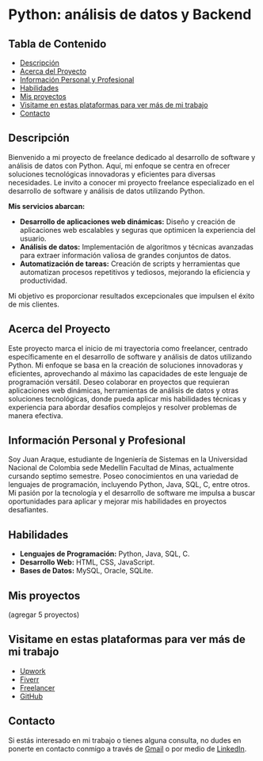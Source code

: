 # Python: análisis de datos y Backend

## Tabla de Contenido

- [Descripción](#Descripción)
- [Acerca del Proyecto](#Acerca-del-Proyecto)
- [Información Personal y Profesional](#Información-Personal-y-Profesional)
- [Habilidades](#Habilidades)
- [Mis proyectos](#Mis-proyectos)
- [Visitame en estas plataformas para ver más de mi trabajo ](#Visitame-en-estas-plataformas-para-ver-más-de-mi-trabajo)
- [Contacto](#Contacto)

## Descripción

Bienvenido a mi proyecto de freelance dedicado al desarrollo de software y análisis de datos con Python. Aquí, mi enfoque se centra en ofrecer soluciones tecnológicas innovadoras y eficientes para diversas necesidades. 
Le invito a conocer mi proyecto freelance especializado en el desarrollo de software y análisis de datos utilizando Python.

**Mis servicios abarcan:**

- **Desarrollo de aplicaciones web dinámicas:** Diseño y creación de aplicaciones web escalables y seguras que optimicen la experiencia del usuario.
- **Análisis de datos:** Implementación de algoritmos y técnicas avanzadas para extraer información valiosa de grandes conjuntos de datos.
- **Automatización de tareas:** Creación de scripts y herramientas que automatizan procesos repetitivos y tediosos, mejorando la eficiencia y productividad.

Mi objetivo es proporcionar resultados excepcionales que impulsen el éxito de mis clientes. 

## Acerca del Proyecto

Este proyecto marca el inicio de mi trayectoria como freelancer, centrado específicamente en el desarrollo de software y análisis de datos utilizando Python. Mi enfoque se basa en la creación de soluciones innovadoras y eficientes, aprovechando al máximo las capacidades de este lenguaje de programación versátil. Deseo colaborar en proyectos que requieran aplicaciones web dinámicas, herramientas de análisis de datos y otras soluciones tecnológicas, donde pueda aplicar mis habilidades técnicas y experiencia para abordar desafíos complejos y resolver problemas de manera efectiva.

## Información Personal y Profesional

Soy Juan Araque, estudiante de Ingeniería de Sistemas en la Universidad Nacional de Colombia sede Medellín Facultad de Minas, actualmente cursando septimo semestre. Poseo conocimientos en una variedad de lenguajes de programación, incluyendo Python, Java, SQL, C, entre otros. Mi pasión por la tecnología y el desarrollo de software me impulsa a buscar oportunidades para aplicar y mejorar mis habilidades en proyectos desafiantes.

## Habilidades

- **Lenguajes de Programación:** Python, Java, SQL, C.
- **Desarrollo Web:** HTML, CSS, JavaScript.
- **Bases de Datos:** MySQL, Oracle, SQLite.

## Mis proyectos

(agregar 5 proyectos)

## Visitame en estas plataformas para ver más de mi trabajo 

- [Upwork](https://www.upwork.com/workwith/juanjosee)
- [Fiverr](https://www.fiverr.com/juanjechav?public_mode=true)
- [Freelancer](https://www.freelancer.com/u/JuanJEchav?sb=t)
- [GitHub](https://github.com/JuanAraque11)

## Contacto

Si estás interesado en mi trabajo o tienes alguna consulta, no dudes en ponerte en contacto conmigo a través de [Gmail](mailto:jechavarriaa@unal.edu.co) o por medio de [LinkedIn](https://www.linkedin.com/in/juan-jose-echavarria-araque-a92286296?lipi=urn%3Ali%3Apage%3Ad_flagship3_profile_view_base_contact_details%3BN9njGT2wSqSVssRkJVAMYQ%3D%3D).
